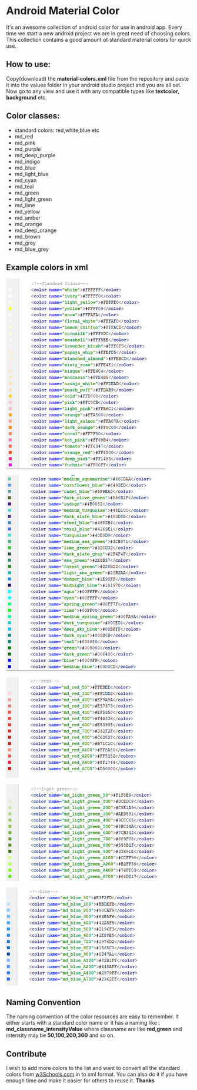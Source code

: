 # Android Material Color

It's an awesome collection of android color for use in android app. Every time we start a new android project we are in great need of choosing colors. This collection contains a good amount of standard material colors for quick use.


## How to use:

Copy(download) the **material-colors.xml** file from the repository and paste it into the values folder in your android studio project and you are all set. Now go to any view and use it with any compatible types like **textcolor, background** etc.

## Color classes:
- standard colors: red,white,blue etc
- md_red
- md_pink
- md_purple
- md_deep_purple
- md_indigo
- md_blue
- md_light_blue
- md_cyan
- md_teal
- md_green
- md_light_green
- md_lime
- md_yellow
- md_amber
- md_orange
- md_deep_orange
- md_brown
- md_grey
- md_blue_grey
## Example colors in xml
![enter image description here](https://raw.githubusercontent.com/ohidurbappy/android-material-color/master/color-1.PNG)

![enter image description here](https://raw.githubusercontent.com/ohidurbappy/android-material-color/master/color-2.PNG)

![enter image description here](https://raw.githubusercontent.com/ohidurbappy/android-material-color/master/red.PNG)

![enter image description here](https://raw.githubusercontent.com/ohidurbappy/android-material-color/master/green.PNG)

![enter image description here](https://raw.githubusercontent.com/ohidurbappy/android-material-color/master/blue.PNG)

## Naming Convention
The naming convention of the color resources are easy to remember. It either starts with a standard color name or it has a naming like : **md_classname_intensityValue** where classname are like **red,green** and intensity may be **50,100,200,300** and so on.

## Contribute
I wish to add more colors to the list and want to convert all the standard colors from [w3Schools.com](https://www.w3schools.com/colors/colors_trends.asp) in to xml format. You can also do it if you have enough time and make it easier for others to reuse it.
**Thanks**
